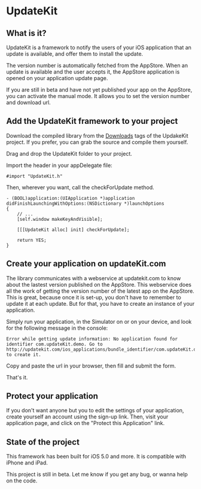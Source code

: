 # UpdateKit


## What is it?
UpdateKit is a framework to notify the users of your iOS application that an update is available, and offer them to install the update.  

The version number is automatically fetched from the AppStore.
When an update is available and the user accepts it, the AppStore application is opened on your application update page.

If you are still in beta and have not yet published your app on the AppStore, you can activate the manual mode. It allows you to set the version number and download url.


## Add the UpdateKit framework to your project
Download the compiled library from the [Downloads](http://github.com/gcerquant/UpdateKit/downloads) tags of the UpdakeKit project. If you prefer, you can grab the source and compile them yourself. 

Drag and drop the UpdateKit folder to your project.

Import the header in your appDelegate file:

    #import "UpdateKit.h"
    
Then, wherever you want, call the checkForUpdate method.

    - (BOOL)application:(UIApplication *)application didFinishLaunchingWithOptions:(NSDictionary *)launchOptions
    {
        // ...
        [self.window makeKeyAndVisible];

        [[[UpdateKit alloc] init] checkForUpdate];

        return YES;
    }


## Create your application on updateKit.com

The library communicates with a webservice at updatekit.com to know about the lastest version published on the AppStore. This webservice does all the work of getting the version number of the latest app on the AppStore. This is great, because once it is set-up, you don't have to remember to update it at each update. But for that, you have to create an instance of your application.  

Simply run your application, in the Simulator on or on your device, and look for the following message in the console:  

    Error while getting update information: No application found for identifier com.updateKit.demo. Go to http://updatekit.com/ios_applications/bundle_identifier/com.updateKit.demo to create it.

Copy and paste the url in your browser, then fill and submit the form.

That's it.

## Protect your application

If you don't want anyone but you to edit the settings of your application, create yourself an account using the sign-up link. Then, visit your application page, and click on the "Protect this Application" link.
    
## State of the project

This framework has been built for iOS 5.0 and more. It is compatible with iPhone and iPad.

This project is still in beta. Let me know if you get any bug, or wanna help on the code.
    
